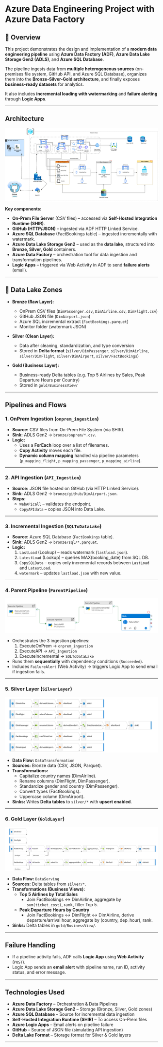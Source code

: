 # Azure Data Engineering Project with Azure Data Factory

## 📌 Overview
This project demonstrates the design and implementation of a **modern data engineering pipeline** using **Azure Data Factory (ADF)**, **Azure Data Lake Storage Gen2 (ADLS)**, and **Azure SQL Database**.  

The pipeline ingests data from **multiple heterogeneous sources** (on-premises file system, GitHub API, and Azure SQL Database), organizes them into the **Bronze-Silver-Gold architecture**, and finally exposes **business-ready datasets** for analytics.  

It also includes **incremental loading with watermarking** and **failure alerting** through **Logic Apps**.

---

## Architecture

![ADF Architecture](ADF_Project.drawio.png)

**Key components:**
- **On-Prem File Server** (CSV files) – accessed via **Self-Hosted Integration Runtime (SHIR)**.  
- **GitHub (HTTP/JSON)** – ingested via ADF HTTP Linked Service.  
- **Azure SQL Database** (FactBookings table) – ingested incrementally with watermark.  
- **Azure Data Lake Storage Gen2** – used as the **data lake**, structured into **Bronze, Silver, Gold** containers.  
- **Azure Data Factory** – orchestration tool for data ingestion and transformation pipelines.  
- **Logic Apps** – triggered via Web Activity in ADF to send **failure alerts** (email).  

---

## 📂 Data Lake Zones
- **Bronze (Raw Layer):**
  - OnPrem CSV files (`DimPassenger.csv`, `DimAirline.csv`, `DimFlight.csv`)  
  - GitHub JSON file (`DimAirport.json`)  
  - Azure SQL incremental extract (`FactBookings.parquet`)  
  - Monitor folder (watermark JSON)  

- **Silver (Clean Layer):**
  - Data after cleaning, standardization, and type conversion  
  - Stored in **Delta format** (`silver/DimPassenger`, `silver/DimAirline`, `silver/DimFlight`, `silver/DimAirport`, `silver/FactBookings`)  

- **Gold (Business Layer):**
  - Business-ready Delta tables (e.g. Top 5 Airlines by Sales, Peak Departure Hours per Country)  
  - Stored in `gold/BusinessView/`  

---

## Pipelines and Flows
### 1. **OnPrem Ingestion (`onprem_ingestion`)**
- **Source:** CSV files from On-Prem File System (via SHIR).  
- **Sink:** ADLS Gen2 → `bronze/onprem/*.csv`.  
- **Logic:**  
  - Uses a **ForEach** loop over a list of filenames.  
  - **Copy Activity** moves each file.  
  - **Dynamic column mapping** handled via pipeline parameters (`p_mapping_flight`, `p_mapping_passenger`, `p_mapping_airline`).  

---

### 2. **API Ingestion (`API_Ingestion`)**
- **Source:** JSON file hosted on GitHub (via HTTP Linked Service).  
- **Sink:** ADLS Gen2 → `bronze/github/DimAirport.json`.  
- **Steps:**  
  - `WebAPIcall` – validates the endpoint.  
  - `CopyAPIdata` – copies JSON into Data Lake.  

---

### 3. **Incremental Ingestion (`SQLToDataLake`)**
- **Source:** Azure SQL Database (`FactBookings` table).  
- **Sink:** ADLS Gen2 → `bronze/sql/*.parquet`.  
- **Logic:**  
  1. `LastLoad` (Lookup) – reads watermark (`lastload.json`).  
  2. `LatestLoad` (Lookup) – queries MAX(booking_date) from SQL DB.  
  3. `CopySQLData` – copies only incremental records between `LastLoad` and `LatestLoad`.  
  4. `watermark` – updates `lastload.json` with new value.  

---

### 4. **Parent Pipeline (`ParentPipeline`)**
![Parent Pipeline](parent_pipeline.png)
- Orchestrates the 3 ingestion pipelines:  
  1. ExecuteOnPrem → `onprem_ingestion`  
  2. ExecuteAPI → `API_Ingestion`  
  3. ExecuteIncremental → `SQLToDataLake`  
- Runs them **sequentially** with dependency conditions (`Succeeded`).  
- Includes `FailureAlert` (Web Activity) → triggers Logic App to send email if ingestion fails.  

---

### 5. **Silver Layer (`SilverLayer`)**
![Silver Architecture](SilverDataFlow.png)
- **Data Flow:** `DataTransformation`  
- **Sources:** Bronze data (CSV, JSON, Parquet).  
- **Transformations:**  
  - Capitalize country names (DimAirline).  
  - Rename columns (DimFlight, DimPassenger).  
  - Standardize gender and country (DimPassenger).  
  - Convert types (FactBookings).  
  - Uppercase column (DimAirport).  
- **Sinks:** Writes **Delta tables** to `silver/*` with **upsert enabled**.  

---

### 6. **Gold Layer (`GoldLayer`)**

![Gold Architecture](GoldDataFlow.png)
- **Data Flow:** `DataServing`  
- **Sources:** Delta tables from `silver/*`.  
- **Transformations (Business Views):**
  - **Top 5 Airlines by Total Sales**  
    - Join FactBookings ↔ DimAirline, aggregate by `sum(ticket_cost)`, rank, filter Top 5.  
  - **Peak Departure Hours by Country**  
    - Join FactBookings ↔ DimFlight ↔ DimAirline, derive departure/arrival hour, aggregate by (country, dep_hour), rank.  
- **Sinks:** Delta tables in `gold/BusinessView/`.  

---

##  Failure Handling
- If a pipeline activity fails, ADF calls **Logic App** using **Web Activity** (`POST`).  
- Logic App sends an **email alert** with pipeline name, run ID, activity status, and error message.  

---

## Technologies Used
- **Azure Data Factory** – Orchestration & Data Pipelines  
- **Azure Data Lake Storage Gen2** – Storage (Bronze, Silver, Gold zones)  
- **Azure SQL Database** – Source for incremental data ingestion  
- **Self-Hosted Integration Runtime (SHIR)** – To access On-Prem files  
- **Azure Logic Apps** – Email alerts on pipeline failure  
- **GitHub** – Source of JSON file (simulating API ingestion)  
- **Delta Lake Format** – Storage format for Silver & Gold layers  

---

